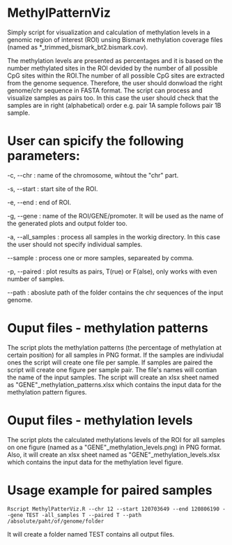 # MethylPatternViz
Simply script for visualization and calculation of methylation levels in a genomic region of interest (ROI) unsing Bismark methylation coverage files (named as *_trimmed_bismark_bt2.bismark.cov). 

The methylation levels are presented as percentages and it is based on the number methylated sites in the ROI devided by the number of all possible CpG sites within the ROI.The number of all possible CpG sites are extracted from the genome sequence. Therefore, the user should donwload the right genome/chr sequence in FASTA format. The script can process and visualize samples as pairs too. In this case the user should check that the samples are in right (alphabetical) order e.g. pair 1A sample follows pair 1B sample.

# User can spicify the following parameters:
-c, --chr         : name of the chromosome, wihtout the "chr" part.

-s, --start       : start site of the ROI.

-e, --end         : end of ROI.

-g, --gene        : name of the ROI/GENE/promoter. It will be used as the name of the generated plots and output folder too.

-a, --all_samples : process all samples in the workig directory. In this case the user should not specify individual samples.

--sample          : process one or more samples, separeated by comma.

-p, --paired      : plot results as pairs, T(rue) or F(alse), only works with even number of samples.

--path            : aboslute path of the folder contains the chr sequences of the input genome.

# Ouput files - methylation patterns

The script plots the methylation patterns (the percentage of methylation at certain position) for all samples in PNG format. If the samples are indiviudal ones the script will create one file per sample. If samples are paired the script will create one figure per sample pair. The file's names will contian the name of the input samples. The script will create an xlsx sheet named as "GENE"_methylation_patterns.xlsx which contains the input data for the methylation pattern figures.

# Ouput files - methylation levels

The script plots the calculated methylations levels of the ROI for all samples on one figure (named as a "GENE"_methylation_levels.png) in PNG format. Also, it will create an xlsx sheet named as "GENE"_methylation_levels.xlsx which contains the input data for the methylation level figure.

# Usage example for paired samples

```
Rscript MethylPatterViz.R --chr 12 --start 120703649 --end 120806190 --gene TEST -all_samples T --paired T --path /absolute/paht/of/genome/folder
```

It will create a folder named TEST contains all output files.

